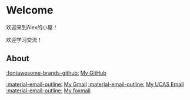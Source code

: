 # Welcome

欢迎来到Alex的小屋！

欢迎学习交流！

## About

[:fontawesome-brands-github:](https://github.com/AlexTYJ) [My GitHub](https://github.com/AlexTYJ)

[:material-email-outline:](mailto:alextuyujie@gmail.com) [My Gmail](mailto:alextuyujie@gmail.com)  [:material-email-outline:](mailto:tuyujie22@mails.ucas.ac.cn) [My UCAS Email](mailto:tuyujie22@mails.ucas.ac.cn)  [:material-email-outline:](mailto:alextuyujie@foxmail.com) [My foxmail](mailto:alextuyujie@foxmail.com)
